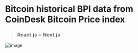 # Bitcoin historical BPI data from CoinDesk Bitcoin Price index

> ### React.js + Next.js

![image](https://preview.ibb.co/b2NQ0L/Screen-Shot-2018-11-17-at-2-08-07-AM.png)
